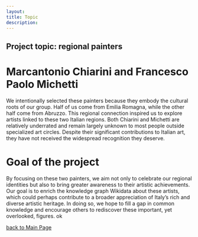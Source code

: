 ```yaml
---
layout:
title: Topic
description:
---
```

## Project topic: regional painters

# Marcantonio Chiarini and Francesco Paolo Michetti
We intentionally selected these painters because they embody the cultural roots of our group. Half of us come from Emilia Romagna, while the other half come from Abruzzo. This regional connection inspired us to explore artists linked to these two Italian regions. Both Chiarini and Michetti are relatively underrated and remain largely unknown to most people outside specialized art circles. Despite their significant contributions to Italian art, they have not received the widespread recognition they deserve.

# Goal of the project
By focusing on these two painters, we aim not only to celebrate our regional identities but also to bring greater awareness to their artistic achievements. Our goal is to enrich the knowledge graph Wikidata about these artists, which could perhaps contribute to a broader appreciation of Italy’s rich and diverse artistic heritage. In doing so, we hope to fill a gap in common knowledge and encourage others to rediscover these important, yet overlooked, figures.
ok

[back to Main Page](./)
